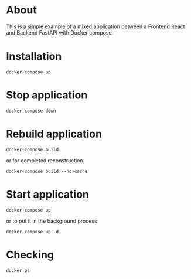 # About

This is a simple example of a mixed application between a Frontend React and Backend FastAPI with Docker compose.

# Installation

```
docker-compose up
```

# Stop application

```
docker-compose down
```

# Rebuild application

```
docker-compose build
```
or for completed reconstruction
```
docker-compose build --no-cache
```

# Start application

```
docker-compose up
```
or to put it in the background process
```
docker-compose up -d
```

# Checking

```
docker ps
```